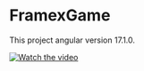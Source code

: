 # FramexGame

This project angular version 17.1.0.

[![Watch the video](cover_image.png)](video.mp4)